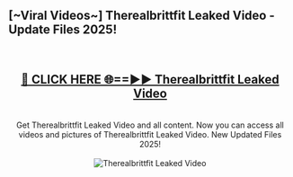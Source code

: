 <h2>[~Viral Videos~] Therealbrittfit Leaked Video - Update Files 2025!</h2>
<br>
<div align="center">
<h2><a href="https://betterlinks.top/A2PfLJ" rel="nofollow">🔴 CLICK HERE 🌐==►► Therealbrittfit Leaked Video</a></h2>
<br>
Get Therealbrittfit Leaked Video and all content. Now you can access all videos and pictures of Therealbrittfit Leaked Video. New Updated Files 2025!
<br>
<br>
<a href="https://betterlinks.top/A2PfLJ" rel="nofollow" data-target="animated-image.originalLink"><img src="https://i.ibb.co.com/WyWwxjT/player-gif2.gif" alt="Therealbrittfit Leaked Video" style="max-width: 100%; display: inline-block;" data-target="animated-image.originalImage"></a>
</div>
<br>
